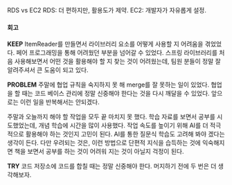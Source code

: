 RDS vs EC2
RDS: 더 편하지만, 활용도가 제약.
EC2: 개발자가 자유롭게 설정.

#### 회고

**KEEP**
ItemReader를 만들면서 라이브러리 요소를 어떻게 사용할 지 어려움을 겪었었다. 페어 프로그래밍을 통해 어려웠던 부분을 넘어갈 수 있었다.
스프링 라이브러리를 처음 사용해보면서 어떤 것을 활용해야 할 지 찾는 것이 어려웠는데, 팀원 분들이 정말 잘 알려주셔서 큰 도움이 되고 있다.

**PROBLEM**
주말에 협업 규칙을 숙지하지 못 해 merge를 잘 못하는 일이 있었다. 협업을 할 때는 코드 베이스 관리에 정말 신중해야 한다는 것을 다시 깨달을 수 있었다. 앞으로는 이런 일을 반복해서는 안되겠다.

주말과 오늘까지 해야 할 작업을 모두 끝 마치지 못 했다. 학습 자료를 보면서 공부를 시도했었는데, 개념 학습에 시간을 많이 사용했다. 작업 속도를 높이기 위해 AI를 더 적극적으로 활용해야 하는 것인지 고민이 된다. AI를 통한 질문식 학습도 고려해 봐야 겠다는 생각이 든다. 다만 우려되는 것은, 이런 방법으로 단편적 지식을 습득하는 것에 익숙해지면 책을 보면서 공부를 하는 것이 어려워 지는 것이 아닐지 걱정이 된다.

**TRY**
코드 저장소에 코드를 합칠 때는 정말 신중해야 한다. 머지하기 전에 두 번은 더 생각해보자.
